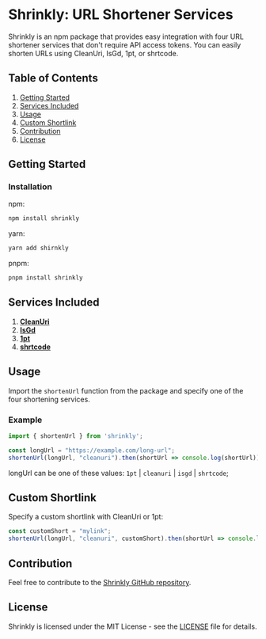 # Shrinkly: URL Shortener Services

Shrinkly is an npm package that provides easy integration with four URL shortener services that don't require API access tokens. You can easily shorten URLs using CleanUri, IsGd, 1pt, or shrtcode.

## Table of Contents

1. [Getting Started](#getting-started)
2. [Services Included](#services-included)
3. [Usage](#usage)
4. [Custom Shortlink](#custom-shortlink)
6. [Contribution](#contribution)
7. [License](#license)

## Getting Started

### Installation

npm:
```bash
npm install shrinkly
```

yarn:
```bash
yarn add shirnkly
````

pnpm:
```bash
pnpm install shrinkly
```

## Services Included

1. **[CleanUri](https://cleanuri.com)**
2. **[IsGd](https://is.gd)**
3. **[1pt](https://1pt.co)**
4. **[shrtcode](https://shrtco.de)**

## Usage

Import the `shortenUrl` function from the package and specify one of the four shortening services.

### Example

```typescript
import { shortenUrl } from 'shrinkly';

const longUrl = "https://example.com/long-url";
shortenUrl(longUrl, "cleanuri").then(shortUrl => console.log(shortUrl));
```

longUrl can be one of these values: `1pt` | `cleanuri` | `isgd` | `shrtcode`;

## Custom Shortlink

Specify a custom shortlink with CleanUri or 1pt:

```typescript
const customShort = "mylink";
shortenUrl(longUrl, "cleanuri", customShort).then(shortUrl => console.log(shortUrl));
```

## Contribution

Feel free to contribute to the [Shrinkly GitHub repository](https://github.com/eqaderi/shrinkly).

## License

Shrinkly is licensed under the MIT License - see the [LICENSE](https://github.com/eqaderi/shrinkly/blob/main/LICENSE) file for details.

